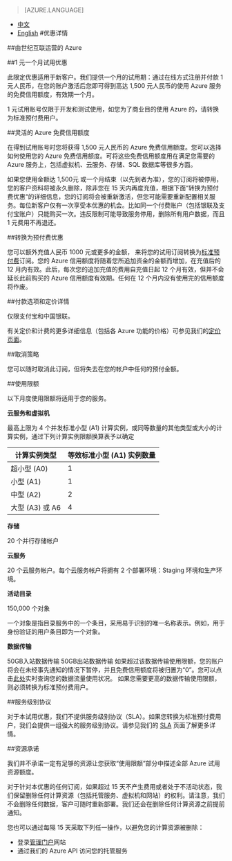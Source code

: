 <properties
	pageTitle=""
    description=""
    services=""
    documentationCenter=""
    authors=""
    manager=""
    editor=""
    tags=""/>

<tags ms.service="legal" ms.date="" wacn.date="" wacn.lang="cn"/>

> [AZURE.LANGUAGE]
- [中文](/offers/ms-mc-azr-44p/)
- [English](/offers/ms-mc-azr-44p-en/)
#优惠详情

##由世纪互联运营的 Azure

##1 元一个月试用优惠

此限定优惠适用于新客户。我们提供一个月的试用期：通过在线方式注册并付款 1 元人民币，在您的账户激活后您即可得到高达 1,500 元人民币的使用 Azure 服务的免费信用额度，有效期一个月。

1 元试用账号仅限于开发和测试使用，如您为了商业目的使用 Azure 的，请转换为标准预付费用户。

##灵活的 Azure 免费信用额度

在得到试用账号时您将获得 1,500 元人民币的 Azure 免费信用额度。您可以选择如何使用您的 Azure 免费信用额度。可将这些免费信用额度用在满足您需要的 Azure 服务上，包括虚拟机、云服务、存储、SQL 数据库等很多方面。

如果您使用金额达 1,500元 或一个月结束（以先到者为准），您的订阅将被停用，您的客户资料将被永久删除，除非您在 15 天内再度充值，根据下面“转换为预付费优惠“的详细信息，您的订阅将会被重新激活，但您可能需要重新配置相关服务。每位新客户仅有一次享受本优惠的机会。比如同一个付费账户（包括银联及支付宝账户）只能购买一次。违反限制可能导致服务停用，删除所有用户数据，而且 1 元费用不再退还。

##转换为预付费优惠

您可以额外充值人民币 1000 元或更多的金额， 来将您的试用订阅转换为[标准预付费](https://www.azure.cn/offers/ms-mc-arz-33p/)订阅。您的 Azure 信用额度将随着您所追加资金的金额而增加，在充值后的 12 月内有效。此后，每次您的追加充值的费用自充值日起 12 个月有效，但并不会延长此前购买的 Azure 信用额度有效期。任何在 12 个月内没有使用完的信用额度将作废。

##付款选项和定价详情

仅限支付宝和中国银联。

有关定价和计费的更多详细信息（包括各 Azure 功能的价格）可参见我们的[定价页面](https://www.azure.cn/pricing/overview/)。

##取消策略

您可以随时取消此订阅，但将失去在您的帐户中任何的预付金额。

##使用限额

以下月度使用限额将适用于您的服务。


**云服务和虚拟机**

最高上限为 4 个并发标准小型 (A1) 计算实例，或同等数量的其他类型或大小的计算实例，通过下列计算实例限额换算表予以确定


|计算实例类型|等效标准小型 (A1) 实例数量|
|-------------------|---------|
|超小型 (A0)| 1 |
|小型 (A1)| 1 |
|中型 (A2)| 2 |
|大型 (A3) 或 A6| 4 |

**存储**

20 个并行存储帐户

**云服务**

20 个云服务帐户。每个云服务帐户将拥有 2 个部署环境：Staging 环境和生产环境。

**活动目录**

150,000 个对象

一个对象是指目录服务中的一个条目，采用易于识别的唯一名称表示。例如，用于身份验证的用户条目即为一个对象。

**数据传输**

50GB入站数据传输
50GB出站数据传输
如果超过该数据传输使用限额，您的账户将会在未经事先通知的情况下暂停，并且免费信用额度将被归置为“0”。您可以点击[此处](https://account.windowsazure.cn/Subscriptions/)实时查询您的数据流量使用状况。
如果您需要更高的数据传输使用限额，则必须转换为标准预付费用户。

##服务级别协议

对于本试用优惠，我们不提供服务级别协议（SLA）。如果您转换为标准预付费用户，我们会提供一组强大的服务级别协议。请参见我们的 [SLA](https://www.azure.cn/support/legal/sla/)  页面了解更多详情。

##资源承诺

我们并不承诺一定有足够的资源让您获取“使用限额”部分中描述全部 Azure 试用资源额度。

对于针对本优惠的任何订阅，如果超过 15 天不产生费用或者处于不活动状态，我们保留删除任何计算资源（包括托管服务、虚拟机和网站）的权利。请注意，我们不会删除任何数据，客户可随时重新部署。我们还会在删除任何计算资源之前提前通知。

您也可以通过每隔 15 天采取下列任一操作，以避免您的计算资源被删除：

 - 登录[管理门户](https://manage.windowsazure.cn/)网站
 - 通过我们的 Azure API 访问您的托管服务
